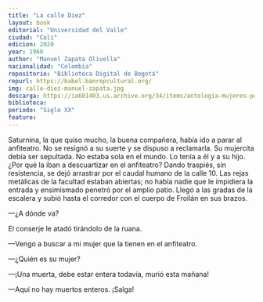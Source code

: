 ```yaml
---
title: "La calle Diez"
layout: book
editorial: "Universidad del Valle"
ciudad: "Cali"
edicion: 2020
year: 1960
author: "Manuel Zapata Olivella"
nacionalidad: "Colombia"
repositorio: "Biblioteca Digital de Bogotá"
repurl: https://babel.banrepcultural.org/
img: calle-diez-manuel-zapata.jpg
descarga: https://ia601403.us.archive.org/34/items/antologia-mujeres-poetas-afrocolombianas_202109/CALLE%2010.pdf
biblioteca: 
periodo: "Siglo XX"
feature:
---
```

 
 
Saturnina, la que quiso mucho, la buena compañera, había ido a parar al anfiteatro. No se resignó a su suerte y se dispuso a reclamarla. Su mujercita debía ser sepultada. No estaba sola en el mundo. Lo tenía a él y a su hijo. ¿Por qué la iban a descuartizar en el anfiteatro? Dando traspiés, sin resistencia, se dejó arrastrar por el caudal humano de la calle 10. Las rejas metálicas de la facultad estaban abiertas; no había nadie que le impidiera la entrada y ensimismado penetró por el amplio patio. Llegó a las gradas de la escalera y subió hasta el corredor con el cuerpo de Froilán en sus brazos.
 
—¿A dónde va?
 
El conserje le atadó tirándolo de la ruana.
 
—Vengo a buscar a mi mujer que la tienen en el anfiteatro.
 
—¿Quién es su mujer?
 
—¡Una muerta, debe estar entera todavía, murió esta mañana!
 
—Aquí no hay muertos enteros. ¡Salga!